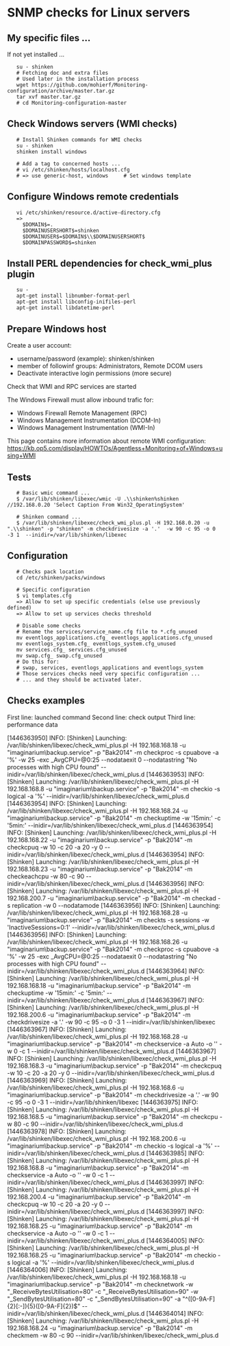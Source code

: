 # SNMP checks for Linux servers

## My specific files ...
If not yet installed ...

```
   su - shinken
   # Fetching doc and extra files
   # Used later in the installation process
   wget https://github.com/mohierf/Monitoring-configuration/archive/master.tar.gz
   tar xvf master.tar.gz
   # cd Monitoring-configuration-master
```

## Check Windows servers (WMI checks)
```
   # Install Shinken commands for WMI checks
   su - shinken
   shinken install windows

   # Add a tag to concerned hosts ...
   # vi /etc/shinken/hosts/localhost.cfg
   # => use generic-host, windows     # Set windows template
```

## Configure Windows remote credentials
```
   vi /etc/shinken/resource.d/active-directory.cfg
   =>
     $DOMAIN$=.
     $DOMAINUSERSHORT$=shinken
     $DOMAINUSER$=$DOMAIN$\\$DOMAINUSERSHORT$
     $DOMAINPASSWORD$=shinken
```

## Install PERL dependencies for check_wmi_plus plugin
```
   su -
   apt-get install libnumber-format-perl
   apt-get install libconfig-inifiles-perl
   apt-get install libdatetime-perl
```

## Prepare Windows host

Create a user account:

- username/password (example): shinken/shinken
- member of followinf groups: Administrators, Remote DCOM users
- Deactivate interactive login permissions (more secure)

Check that WMI and RPC services are started

The Windows Firewall must allow inbound trafic for:
   - Windows Firewall Remote Management (RPC)
   - Windows Management Instrumentation (DCOM-In)
   - Windows Management Instrumentation (WMI-In)

This page contains more information about remote WMI configuration: https://kb.op5.com/display/HOWTOs/Agentless+Monitoring+of+Windows+using+WMI


## Tests
```
   # Basic wmic command ...
   $ /var/lib/shinken/libexec/wmic -U .\\shinken%shinken //192.168.0.20 'Select Caption From Win32_OperatingSystem'

   # Shinken command ...
   $ /var/lib/shinken/libexec/check_wmi_plus.pl -H 192.168.0.20 -u ".\\shinken" -p "shinken" -m checkdrivesize -a '.'  -w 90 -c 95 -o 0 -3 1  --inidir=/var/lib/shinken/libexec
```

## Configuration

```
   # Checks pack location
   cd /etc/shinken/packs/windows

   # Specific configuration
   $ vi templates.cfg
   => Allow to set up specific credentials (else use previously defined)
   => Allow to set up services checks threshold

   # Disable some checks
   # Rename the services/service_name.cfg file to *.cfg_unused
   mv eventlogs_applications.cfg_ eventlogs_applications.cfg_unused
   mv eventlogs_system.cfg_ eventlogs_system.cfg_unused
   mv services.cfg_ services.cfg_unused
   mv swap.cfg_ swap.cfg_unused
   # Do this for:
   # swap, services, eventlogs_applications and eventlogs_system
   # Those services checks need very specific configuration ...
   # ... and they should be activated later.
```


## Checks examples

   First line: launched command
   Second line: check output
   Third line: performance data

   [1446363950] INFO: [Shinken] Launching: /var/lib/shinken/libexec/check_wmi_plus.pl -H 192.168.168.18 -u "imaginarium\\backup.service" -p "Bak2014" -m checkproc -s cpuabove -a '%' -w 25 -exc _AvgCPU=@0:25 --nodataexit 0 --nodatastring "No processes with high CPU found" --inidir=/var/lib/shinken/libexec/check_wmi_plus.d
   [1446363953] INFO: [Shinken] Launching: /var/lib/shinken/libexec/check_wmi_plus.pl -H 192.168.168.8 -u "imaginarium\\backup.service" -p "Bak2014" -m checkio -s logical -a '%' --inidir=/var/lib/shinken/libexec/check_wmi_plus.d
   [1446363954] INFO: [Shinken] Launching: /var/lib/shinken/libexec/check_wmi_plus.pl -H 192.168.168.24 -u "imaginarium\\backup.service" -p "Bak2014" -m checkuptime -w '15min:' -c '5min:' --inidir=/var/lib/shinken/libexec/check_wmi_plus.d
   [1446363954] INFO: [Shinken] Launching: /var/lib/shinken/libexec/check_wmi_plus.pl -H 192.168.168.22 -u "imaginarium\\backup.service" -p "Bak2014" -m checkcpuq  -w 10 -c 20 -a 20 -y 0 --inidir=/var/lib/shinken/libexec/check_wmi_plus.d
   [1446363954] INFO: [Shinken] Launching: /var/lib/shinken/libexec/check_wmi_plus.pl -H 192.168.168.23 -u "imaginarium\\backup.service" -p "Bak2014" -m checkeachcpu -w 80 -c 90 --inidir=/var/lib/shinken/libexec/check_wmi_plus.d
   [1446363956] INFO: [Shinken] Launching: /var/lib/shinken/libexec/check_wmi_plus.pl -H 192.168.200.7 -u "imaginarium\\backup.service" -p "Bak2014" -m checkad -s replication -w 0 --nodatamode
   [1446363956] INFO: [Shinken] Launching: /var/lib/shinken/libexec/check_wmi_plus.pl -H 192.168.168.28 -u "imaginarium\\backup.service" -p "Bak2014" -m checkts -s sessions -w 'InactiveSessions=0:1' --inidir=/var/lib/shinken/libexec/check_wmi_plus.d
   [1446363956] INFO: [Shinken] Launching: /var/lib/shinken/libexec/check_wmi_plus.pl -H 192.168.168.26 -u "imaginarium\\backup.service" -p "Bak2014" -m checkproc -s cpuabove -a '%' -w 25 -exc _AvgCPU=@0:25 --nodataexit 0 --nodatastring "No processes with high CPU found" --inidir=/var/lib/shinken/libexec/check_wmi_plus.d
   [1446363964] INFO: [Shinken] Launching: /var/lib/shinken/libexec/check_wmi_plus.pl -H 192.168.168.18 -u "imaginarium\\backup.service" -p "Bak2014" -m checkuptime -w '15min:' -c '5min:' --inidir=/var/lib/shinken/libexec/check_wmi_plus.d
   [1446363967] INFO: [Shinken] Launching: /var/lib/shinken/libexec/check_wmi_plus.pl -H 192.168.200.6 -u "imaginarium\\backup.service" -p "Bak2014" -m checkdrivesize -a '.'  -w 90 -c 95 -o 0 -3 1  --inidir=/var/lib/shinken/libexec
   [1446363967] INFO: [Shinken] Launching: /var/lib/shinken/libexec/check_wmi_plus.pl -H 192.168.168.28 -u "imaginarium\\backup.service" -p "Bak2014" -m checkservice -a Auto -o '' -w 0 -c 1 --inidir=/var/lib/shinken/libexec/check_wmi_plus.d
   [1446363967] INFO: [Shinken] Launching: /var/lib/shinken/libexec/check_wmi_plus.pl -H 192.168.168.3 -u "imaginarium\\backup.service" -p "Bak2014" -m checkcpuq  -w 10 -c 20 -a 20 -y 0 --inidir=/var/lib/shinken/libexec/check_wmi_plus.d
   [1446363969] INFO: [Shinken] Launching: /var/lib/shinken/libexec/check_wmi_plus.pl -H 192.168.168.6 -u "imaginarium\\backup.service" -p "Bak2014" -m checkdrivesize -a '.'  -w 90 -c 95 -o 0 -3 1  --inidir=/var/lib/shinken/libexec
   [1446363975] INFO: [Shinken] Launching: /var/lib/shinken/libexec/check_wmi_plus.pl -H 192.168.168.5 -u "imaginarium\\backup.service" -p "Bak2014" -m checkcpu -w 80 -c 90 --inidir=/var/lib/shinken/libexec/check_wmi_plus.d
   [1446363978] INFO: [Shinken] Launching: /var/lib/shinken/libexec/check_wmi_plus.pl -H 192.168.200.6 -u "imaginarium\\backup.service" -p "Bak2014" -m checkio -s logical -a '%' --inidir=/var/lib/shinken/libexec/check_wmi_plus.d
   [1446363985] INFO: [Shinken] Launching: /var/lib/shinken/libexec/check_wmi_plus.pl -H 192.168.168.8 -u "imaginarium\\backup.service" -p "Bak2014" -m checkservice -a Auto -o '' -w 0 -c 1 --inidir=/var/lib/shinken/libexec/check_wmi_plus.d
   [1446363997] INFO: [Shinken] Launching: /var/lib/shinken/libexec/check_wmi_plus.pl -H 192.168.200.4 -u "imaginarium\\backup.service" -p "Bak2014" -m checkcpuq  -w 10 -c 20 -a 20 -y 0 --inidir=/var/lib/shinken/libexec/check_wmi_plus.d
   [1446363997] INFO: [Shinken] Launching: /var/lib/shinken/libexec/check_wmi_plus.pl -H 192.168.168.25 -u "imaginarium\\backup.service" -p "Bak2014" -m checkservice -a Auto -o '' -w 0 -c 1 --inidir=/var/lib/shinken/libexec/check_wmi_plus.d
   [1446364005] INFO: [Shinken] Launching: /var/lib/shinken/libexec/check_wmi_plus.pl -H 192.168.168.25 -u "imaginarium\\backup.service" -p "Bak2014" -m checkio -s logical -a '%' --inidir=/var/lib/shinken/libexec/check_wmi_plus.d
   [1446364006] INFO: [Shinken] Launching: /var/lib/shinken/libexec/check_wmi_plus.pl -H 192.168.168.18 -u "imaginarium\\backup.service" -p "Bak2014" -m checknetwork -w "_ReceiveBytesUtilisation=80" -c "_ReceiveBytesUtilisation=90" -w "_SendBytesUtilisation=80" -c "_SendBytesUtilisation=90" -a "^([0-9A-F]{2}[:-]){5}([0-9A-F]{2})$" --inidir=/var/lib/shinken/libexec/check_wmi_plus.d
   [1446364014] INFO: [Shinken] Launching: /var/lib/shinken/libexec/check_wmi_plus.pl -H 192.168.168.24 -u "imaginarium\\backup.service" -p "Bak2014" -m checkmem -w 80 -c 90 --inidir=/var/lib/shinken/libexec/check_wmi_plus.d
